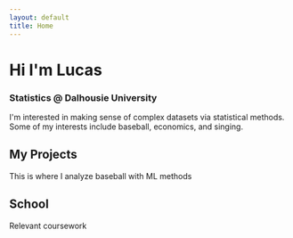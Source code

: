 ```yaml
---
layout: default
title: Home
---
```


# Hi I'm Lucas

### Statistics @ Dalhousie University
I'm interested in making sense of complex datasets via statistical methods. Some of my interests include baseball, economics, and singing. 

## My Projects
  This is where I analyze baseball with ML methods

## School
  Relevant coursework 

